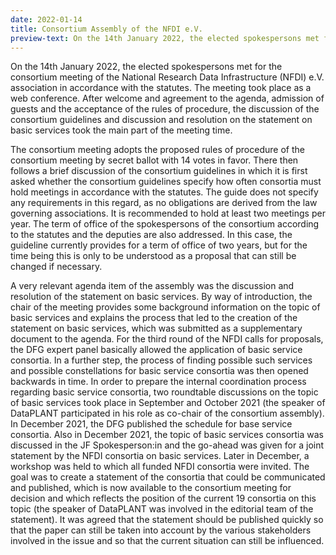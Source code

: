 ```yaml
---
date: 2022-01-14
title: Consortium Assembly of the NFDI e.V. 
preview-text: On the 14th January 2022, the elected spokespersons met for the consortium meeting of the National Research Data Infrastructure (NFDI) e.V. association in accordance with the statutes. The meeting took place as a web conference. After welcome and agreement to the agenda, admission of guests and the acceptance of the rules of procedure, the discussion of the consortium guidelines and discussion and resolution on the statement on basic services...
---
```


On the 14th January 2022, the elected spokespersons met for the consortium meeting of the National Research Data Infrastructure (NFDI) e.V. association in accordance with the statutes. The meeting took place as a web conference. After welcome and agreement to the agenda, admission of guests and the acceptance of the rules of procedure, the discussion of the consortium guidelines and discussion and resolution on the statement on basic services took the main part of the meeting time.

The consortium meeting adopts the proposed rules of procedure of the consortium meeting by secret ballot with 14 votes in favor. There then follows a brief discussion of the consortium guidelines in which it is first asked whether the consortium guidelines specify how often consortia must hold meetings in accordance with the statutes. The guide does not specify any requirements in this regard, as no obligations are derived from the law governing associations. It is recommended to hold at least two meetings per year. The term of office of the spokespersons of the consortium according to the statutes and the deputies are also addressed. In this case, the guideline currently provides for a term of office of two years, but for the time being this is only to be understood as a proposal that can still be changed if necessary.

A very relevant agenda item of the assembly was the discussion and resolution of the statement on basic services. By way of introduction, the chair of the meeting provides some background information on the topic of basic services and explains the process that led to the creation of the statement on basic services, which was submitted as a supplementary document to the agenda. For the third round of the NFDI calls for proposals, the DFG expert panel basically allowed the application of basic service consortia. In a further step, the process of finding possible such services and possible constellations for basic service consortia was then opened backwards in time. In order to prepare the internal coordination process regarding basic service consortia, two roundtable discussions on the topic of basic services took place in September and October 2021 (the speaker of DataPLANT participated in his role as co-chair of the consortium assembly). In December 2021, the DFG published the schedule for base service consortia. Also in December 2021, the topic of basic services consortia was discussed in the JF Spokesperson:in and the go-ahead was given for a joint statement by the NFDI consortia on basic services. Later in December, a workshop was held to which all funded NFDI consortia were invited. The goal was to create a statement of the consortia that could be communicated and published, which is now available to the consortium meeting for decision and which reflects the position of the current 19 consortia on this topic (the speaker of DataPLANT was involved in the editorial team of the statement). It was agreed that the statement should be published quickly so that the paper can still be taken into account by the various stakeholders involved in the issue and so that the current situation can still be influenced.

